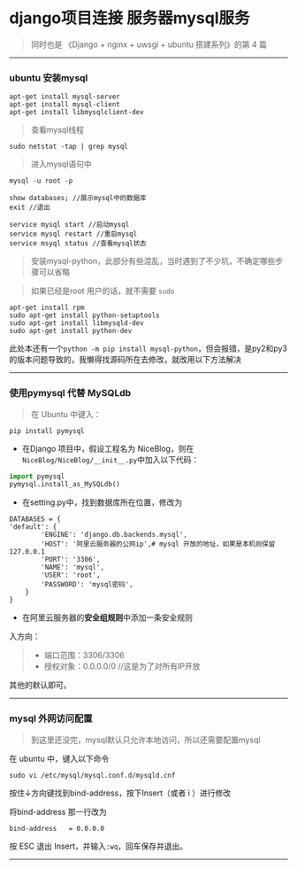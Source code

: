 # django项目连接 服务器mysql服务

> 同时也是 《Django + nginx + uwsgi + ubuntu 搭建系列》的第 4 篇

----
### ubuntu 安装mysql
```ubuntu
apt-get install mysql-server
apt-get install mysql-client
apt-get install libmysqlclient-dev
```
> 查看mysql线程

```
sudo netstat -tap | grep mysql
```
> 进入mysql语句中

```
mysql -u root -p 
```

```
show databases; //展示mysql中的数据库
exit //退出
```

```
service mysql start //启动mysql
service mysql restart //重启mysql
service msyql status //查看mysql状态
```

> 安装mysql-python，此部分有些混乱，当时遇到了不少坑，不确定哪些步骤可以省略

> 如果已经是root 用户的话，就不需要 `sudo`
```
apt-get install rpm
sudo apt-get install python-setuptools
sudo apt-get install libmysqld-dev
sudo apt-get install python-dev
```

此处本还有一个`python -m pip install mysql-python`，但会报错，是py2和py3的版本问题导致的，我懒得找源码所在去修改，就改用以下方法解决

----
### 使用pymysql 代替 MySQLdb
> 在 Ubuntu 中键入：
```
pip install pymysql
```

- 在Django 项目中，假设工程名为 NiceBlog，则在`NiceBlog/NiceBlog/__init__.py`中加入以下代码：

```python
import pymysql
pymysql.install_as_MySQLdb()
```
- 在setting.py中，找到数据库所在位置，修改为

```
DATABASES = {
'default': {
        'ENGINE': 'django.db.backends.mysql',
        'HOST': '阿里云服务器的公网ip',# mysql 开放的地址，如果是本机则保留127.0.0.1
        'PORT': '3306',
        'NAME': 'mysql',
        'USER': 'root',
        'PASSWORD': 'mysql密码',
    }
}
```
- 在阿里云服务器的**安全组规则**中添加一条安全规则

入方向：
> - 端口范围：3306/3306
> - 授权对象：0.0.0.0/0  //这是为了对所有IP开放

其他的默认即可。

---
### mysql 外网访问配置
> 到这里还没完，mysql默认只允许本地访问，所以还需要配置mysql

在 ubuntu 中，键入以下命令
```
sudo vi /etc/mysql/mysql.conf.d/mysqld.cnf
```
按住↓方向键找到bind-address，按下Insert（或者 i ）进行修改

将bind-address 那一行改为

```
bind-address   = 0.0.0.0
```
按 ESC 退出 Insert，并输入`:wq`，回车保存并退出。

---



